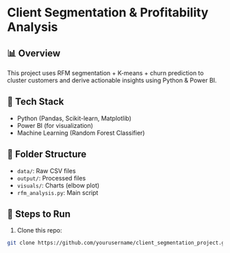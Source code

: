 # Client Segmentation & Profitability Analysis

## 📊 Overview
This project uses RFM segmentation + K-means + churn prediction to cluster customers and derive actionable insights using Python & Power BI.

## 🧠 Tech Stack
- Python (Pandas, Scikit-learn, Matplotlib)
- Power BI (for visualization)
- Machine Learning (Random Forest Classifier)

## 📁 Folder Structure
- `data/`: Raw CSV files
- `output/`: Processed files
- `visuals/`: Charts (elbow plot)
- `rfm_analysis.py`: Main script

## 🔧 Steps to Run
1. Clone this repo:
```bash
git clone https://github.com/yourusername/client_segmentation_project.git
